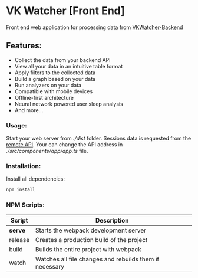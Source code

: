 # VK Watcher [Front End]
Front end web application for processing data from [VKWatcher-Backend ](https://github.com/Azarattum/VKWatcher-Backend)

## Features:
  - Collect the data from your backend API
  - View all your data in an intuitive table format
  - Apply filters to the collected data
  - Build a graph based on your data
  - Run analyzers on your data
  - Compatible with mobile devices
  - Offline-first architecture
  - Neural network powered user sleep analysis
  - And more...

### Usage:
Start your web server from *./dist* folder. 
Sessions data is requested from the [remote API](https://github.com/Azarattum/VKWatcher-Backend).
Your can change the API address in *./src/components/app/app.ts* file.


### Installation: 
Install all dependencies:
```sh
npm install
```

### NPM Scripts:
| Script    | Description                                             |
| --------- | ------------------------------------------------------- |
| **serve** | Starts the webpack development server                   |
| release   | Creates a production build of the project               |
| build     | Builds the entire project with webpack                  |
| watch     | Watches all file changes and rebuilds them if necessary |
